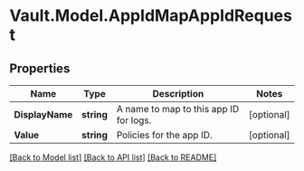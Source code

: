 # Vault.Model.AppIdMapAppIdRequest

## Properties

Name | Type | Description | Notes
------------ | ------------- | ------------- | -------------
**DisplayName** | **string** | A name to map to this app ID for logs. | [optional] 
**Value** | **string** | Policies for the app ID. | [optional] 

[[Back to Model list]](../README.md#documentation-for-models) [[Back to API list]](../README.md#documentation-for-api-endpoints) [[Back to README]](../README.md)


